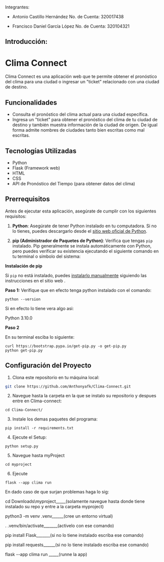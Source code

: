 Integrantes:

* Antonio Castillo Hernández          No. de Cuenta: 320017438 

* Francisco Daniel García López       No. de Cuenta: 320104321

## Introducción:

# Clima Connect

Clima Connect es una aplicación web que te permite obtener el pronóstico del clima para una ciudad o ingresar un "ticket" relacionado con una ciudad de destino.

## Funcionalidades

- Consulta el pronóstico del clima actual para una ciudad específica.
- Ingresa un "ticket" para obtener el pronóstico del clima de tu ciudad de destino y también muestra información de la ciudad de origen. De igual forma admite nombres de ciudades tanto bien escritas como mal escritas.

## Tecnologías Utilizadas

- Python
- Flask (Framework web)
- HTML
- CSS
- API de Pronóstico del Tiempo (para obtener datos del clima)


## Prerrequisitos

Antes de ejecutar esta aplicación, asegúrate de cumplir con los siguientes requisitos:

1. **Python**: Asegúrate de tener Python instalado en tu computadora. Si no lo tienes, puedes descargarlo desde el [sitio web oficial de Python](https://www.python.org/downloads/).

2. **pip (Administrador de Paquetes de Python)**: Verifica que tengas `pip` instalado. Pip generalmente se instala automáticamente con Python, pero puedes verificar su existencia ejecutando el siguiente comando en tu terminal o símbolo del sistema:

**Instalación de pip**

Si `pip` no está instalado, puedes [instalarlo manualmente](https://www.geeksforgeeks.org/how-to-install-pip-on-windows/) siguiendo las instrucciones en el sitio web .

**Paso 1:**
Verifique que en efecto tenga python instalado con el comando:

```
python --version

```
Si en efecto lo tiene vera algo asi:

Python 3.10.0

**Paso 2**

En su terminal esciba lo siguiente:

```
curl https://bootstrap.pypa.io/get-pip.py -o get-pip.py
python get-pip.py

```
## Configuración del Proyecto

1. Clona este repositorio en tu máquina local:

```bash
git clone https://github.com/Anthonyafk/Clima-Connect.git

```
2. Navegue hasta la carpeta en la que se instalo su repositorio y despues entre en Clima-connect:

```
cd Clima-Connect/

```
3. Instale los demas paquetes del programa:

```
pip install -r requirements.txt

```

4. Ejecute el Setup:

```
python setup.py

```
5. Navegue hasta myProject

```
cd myproject

```

6. Ejecute 

```
flask --app clima run 

```

En dado caso de que surjan problemas haga lo sig:

cd Downloads\myproject_____(solamente navegue hasta donde tiene instalado su repo y entre a la carpeta myproject)

python3 -m venv .venv______(cree un entorno virtual)

. .venv/bin/activate_______(activelo con ese comando)

pip install Flask_______(si no lo tiene instalado escriba ese comando)

pip install requests______(si no lo tiene instalado escriba ese comando)

flask --app clima run _____(runne la app)